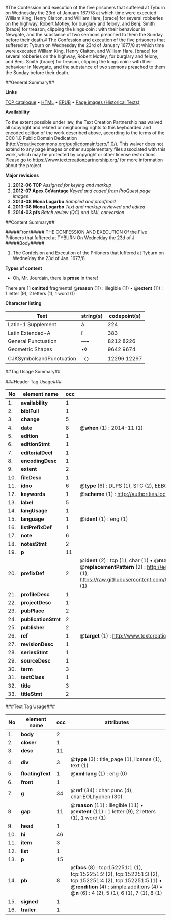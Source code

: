 #The Confession and execution of the five prisoners that suffered at Tyburn on Wednesday the 23rd of January 1677/8 at which time were executed William King, Henry Claiton, and William Hare, [brace] for several robberies on the highway, Robert Motley, for burglary and felony, and Benj. Smith [brace] for treason, clipping the kings coin : with their behaviour in Newgate, and the substance of two sermons preached to them the Sunday before their death.#
The Confession and execution of the five prisoners that suffered at Tyburn on Wednesday the 23rd of January 1677/8 at which time were executed William King, Henry Claiton, and William Hare, [brace] for several robberies on the highway, Robert Motley, for burglary and felony, and Benj. Smith [brace] for treason, clipping the kings coin : with their behaviour in Newgate, and the substance of two sermons preached to them the Sunday before their death.

##General Summary##

**Links**

[TCP catalogue](http://www.ota.ox.ac.uk/tcp/)  • 
[HTML](http://tei.it.ox.ac.uk/tcp/Texts-HTML/free/A80/A80317.html)  • 
[EPUB](http://tei.it.ox.ac.uk/tcp/Texts-EPUB/free/A80/A80317.epub) • 
[Page images (Historical Texts)](https://historicaltexts.jisc.ac.uk/eebo-38875587e)

**Availability**

To the extent possible under law, the Text Creation Partnership has waived all copyright and related or neighboring rights to this keyboarded and encoded edition of the work described above, according to the terms of the CC0 1.0 Public Domain Dedication (http://creativecommons.org/publicdomain/zero/1.0/). This waiver does not extend to any page images or other supplementary files associated with this work, which may be protected by copyright or other license restrictions. Please go to https://www.textcreationpartnership.org/ for more information about the project.

**Major revisions**

1. __2012-06__ __TCP__ *Assigned for keying and markup*
1. __2012-07__ __Apex CoVantage__ *Keyed and coded from ProQuest page images*
1. __2013-08__ __Mona Logarbo__ *Sampled and proofread*
1. __2013-08__ __Mona Logarbo__ *Text and markup reviewed and edited*
1. __2014-03__ __pfs__ *Batch review (QC) and XML conversion*

##Content Summary##

#####Front#####
THE CONFESSION AND EXECUTION Of the Five Priſoners that ſuffered at TYBURN On Wedneſday the 23d of J
#####Body#####

1. The Confeſsion and Execution of the Priſoners that ſuffered at Tyburn on Wedneſday the 23d of Jan. 1677/8.

**Types of content**

  * Oh, Mr. Jourdain, there is **prose** in there!

There are 11 **omitted** fragments! 
 @__reason__ (11) : illegible (11)  •  @__extent__ (11) : 1 letter (9), 2 letters (1), 1 word (1)

**Character listing**


|Text|string(s)|codepoint(s)|
|---|---|---|
|Latin-1 Supplement|à|224|
|Latin Extended-A|ſ|383|
|General Punctuation|—•|8212 8226|
|Geometric Shapes|▪◊|9642 9674|
|CJKSymbolsandPunctuation|〈〉|12296 12297|

##Tag Usage Summary##

###Header Tag Usage###

|No|element name|occ|attributes|
|---|---|---|---|
|1.|__availability__|1||
|2.|__biblFull__|1||
|3.|__change__|5||
|4.|__date__|8| @__when__ (1) : 2014-11 (1)|
|5.|__edition__|1||
|6.|__editionStmt__|1||
|7.|__editorialDecl__|1||
|8.|__encodingDesc__|1||
|9.|__extent__|2||
|10.|__fileDesc__|1||
|11.|__idno__|6| @__type__ (6) : DLPS (1), STC (2), EEBO-CITATION (1), OCLC (1), VID (1)|
|12.|__keywords__|1| @__scheme__ (1) : http://authorities.loc.gov/ (1)|
|13.|__label__|5||
|14.|__langUsage__|1||
|15.|__language__|1| @__ident__ (1) : eng (1)|
|16.|__listPrefixDef__|1||
|17.|__note__|6||
|18.|__notesStmt__|2||
|19.|__p__|11||
|20.|__prefixDef__|2| @__ident__ (2) : tcp (1), char (1)  •  @__matchPattern__ (2) : ([0-9\-]+):([0-9IVX]+) (1), (.+) (1)  •  @__replacementPattern__ (2) : http://eebo.chadwyck.com/downloadtiff?vid=$1&page=$2 (1), https://raw.githubusercontent.com/textcreationpartnership/Texts/master/tcpchars.xml#$1 (1)|
|21.|__profileDesc__|1||
|22.|__projectDesc__|1||
|23.|__pubPlace__|2||
|24.|__publicationStmt__|2||
|25.|__publisher__|2||
|26.|__ref__|1| @__target__ (1) : http://www.textcreationpartnership.org/docs/. (1)|
|27.|__revisionDesc__|1||
|28.|__seriesStmt__|1||
|29.|__sourceDesc__|1||
|30.|__term__|3||
|31.|__textClass__|1||
|32.|__title__|3||
|33.|__titleStmt__|2||


###Text Tag Usage###

|No|element name|occ|attributes|
|---|---|---|---|
|1.|__body__|2||
|2.|__closer__|1||
|3.|__desc__|11||
|4.|__div__|3| @__type__ (3) : title_page (1), license (1), text (1)|
|5.|__floatingText__|1| @__xml:lang__ (1) : eng (0)|
|6.|__front__|1||
|7.|__g__|34| @__ref__ (34) : char:punc (4), char:EOLhyphen (30)|
|8.|__gap__|11| @__reason__ (11) : illegible (11)  •  @__extent__ (11) : 1 letter (9), 2 letters (1), 1 word (1)|
|9.|__head__|1||
|10.|__hi__|46||
|11.|__item__|3||
|12.|__list__|1||
|13.|__p__|15||
|14.|__pb__|8| @__facs__ (8) : tcp:152251:1 (1), tcp:152251:2 (2), tcp:152251:3 (2), tcp:152251:4 (2), tcp:152251:5 (1)  •  @__rendition__ (4) : simple:additions (4)  •  @__n__ (6) : 4 (2), 5 (1), 6 (1), 7 (1), 8 (1)|
|15.|__signed__|1||
|16.|__trailer__|1||
